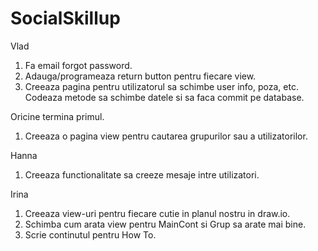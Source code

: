 # SocialSkillup

Vlad
1. Fa email forgot password.
2. Adauga/programeaza return button pentru fiecare view.
3. Creeaza pagina pentru utilizatorul sa schimbe user info, poza, etc. Codeaza metode sa schimbe datele si sa faca commit pe database.

Oricine termina primul.
1. Creeaza o pagina view pentru cautarea grupurilor sau a utilizatorilor.

Hanna
1. Creeaza functionalitate sa creeze mesaje intre utilizatori.

Irina
1. Creeaza view-uri pentru fiecare cutie in planul nostru in draw.io.
2. Schimba cum arata view pentru MainCont si Grup sa arate mai bine.
3. Scrie continutul pentru How To.
